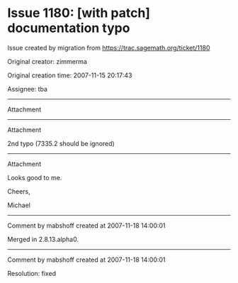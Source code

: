 # Issue 1180: [with patch] documentation typo

Issue created by migration from https://trac.sagemath.org/ticket/1180

Original creator: zimmerma

Original creation time: 2007-11-15 20:17:43

Assignee: tba




---

Attachment


---

Attachment

2nd typo (7335.2 should be ignored)


---

Attachment

Looks good to me.

Cheers,

Michael


---

Comment by mabshoff created at 2007-11-18 14:00:01

Merged in 2.8.13.alpha0.


---

Comment by mabshoff created at 2007-11-18 14:00:01

Resolution: fixed
